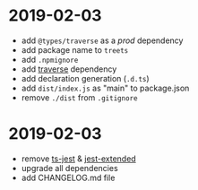 # 2019-02-03

+ add `@types/traverse` as a *prod* dependency
+ add package name to `treets`
+ add `.npmignore`
+ add [traverse] dependency
+ add declaration generation (`.d.ts`)
+ add `dist/index.js` as "main" to package.json
+ remove `./dist` from `.gitignore`

# 2019-02-03

+ remove [ts-jest] & [jest-extended]
+ upgrade all dependencies
+ add CHANGELOG.md file

[ts-jest]:https://github.com/kulshekhar/ts-jest
[jest-extended]:https://github.com/jest-community/jest-extended
[traverse]:https://www.npmjs.com/package/traverse

